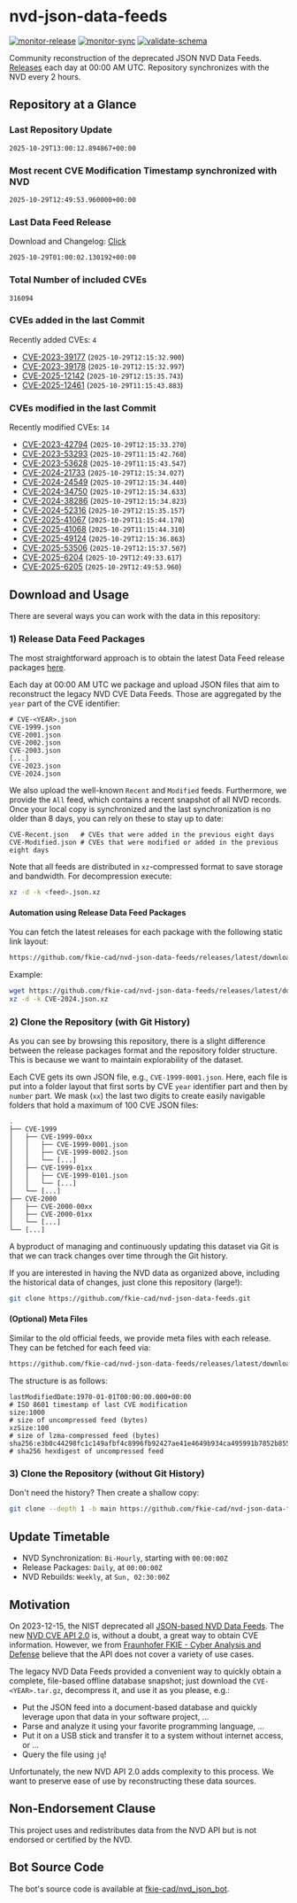 # nvd-json-data-feeds

[![monitor-release](https://github.com/fkie-cad/nvd-json-data-feeds/actions/workflows/monitor_release.yml/badge.svg)](https://github.com/fkie-cad/nvd-json-data-feeds/actions/workflows/monitor_release.yml)
[![monitor-sync](https://github.com/fkie-cad/nvd-json-data-feeds/actions/workflows/monitor_sync.yml/badge.svg)](https://github.com/fkie-cad/nvd-json-data-feeds/actions/workflows/monitor_sync.yml)
[![validate-schema](https://github.com/fkie-cad/nvd-json-data-feeds/actions/workflows/validate_schema.yml/badge.svg)](https://github.com/fkie-cad/nvd-json-data-feeds/actions/workflows/validate_schema.yml)

Community reconstruction of the deprecated JSON NVD Data Feeds.
[Releases](https://github.com/fkie-cad/nvd-json-data-feeds/releases/latest) each day at 00:00 AM UTC.
Repository synchronizes with the NVD every 2 hours.

## Repository at a Glance

### Last Repository Update

```plain
2025-10-29T13:00:12.894867+00:00
```

### Most recent CVE Modification Timestamp synchronized with NVD

```plain
2025-10-29T12:49:53.960000+00:00
```

### Last Data Feed Release

Download and Changelog: [Click](https://github.com/fkie-cad/nvd-json-data-feeds/releases/latest)

```plain
2025-10-29T01:00:02.130192+00:00
```

### Total Number of included CVEs

```plain
316094
```

### CVEs added in the last Commit

Recently added CVEs: `4`

- [CVE-2023-39177](CVE-2023/CVE-2023-391xx/CVE-2023-39177.json) (`2025-10-29T12:15:32.900`)
- [CVE-2023-39178](CVE-2023/CVE-2023-391xx/CVE-2023-39178.json) (`2025-10-29T12:15:32.997`)
- [CVE-2025-12142](CVE-2025/CVE-2025-121xx/CVE-2025-12142.json) (`2025-10-29T12:15:35.743`)
- [CVE-2025-12461](CVE-2025/CVE-2025-124xx/CVE-2025-12461.json) (`2025-10-29T11:15:43.883`)


### CVEs modified in the last Commit

Recently modified CVEs: `14`

- [CVE-2023-42794](CVE-2023/CVE-2023-427xx/CVE-2023-42794.json) (`2025-10-29T12:15:33.270`)
- [CVE-2023-53293](CVE-2023/CVE-2023-532xx/CVE-2023-53293.json) (`2025-10-29T11:15:42.760`)
- [CVE-2023-53628](CVE-2023/CVE-2023-536xx/CVE-2023-53628.json) (`2025-10-29T11:15:43.547`)
- [CVE-2024-21733](CVE-2024/CVE-2024-217xx/CVE-2024-21733.json) (`2025-10-29T12:15:34.027`)
- [CVE-2024-24549](CVE-2024/CVE-2024-245xx/CVE-2024-24549.json) (`2025-10-29T12:15:34.440`)
- [CVE-2024-34750](CVE-2024/CVE-2024-347xx/CVE-2024-34750.json) (`2025-10-29T12:15:34.633`)
- [CVE-2024-38286](CVE-2024/CVE-2024-382xx/CVE-2024-38286.json) (`2025-10-29T12:15:34.823`)
- [CVE-2024-52316](CVE-2024/CVE-2024-523xx/CVE-2024-52316.json) (`2025-10-29T12:15:35.157`)
- [CVE-2025-41067](CVE-2025/CVE-2025-410xx/CVE-2025-41067.json) (`2025-10-29T11:15:44.170`)
- [CVE-2025-41068](CVE-2025/CVE-2025-410xx/CVE-2025-41068.json) (`2025-10-29T11:15:44.310`)
- [CVE-2025-49124](CVE-2025/CVE-2025-491xx/CVE-2025-49124.json) (`2025-10-29T12:15:36.863`)
- [CVE-2025-53506](CVE-2025/CVE-2025-535xx/CVE-2025-53506.json) (`2025-10-29T12:15:37.507`)
- [CVE-2025-6204](CVE-2025/CVE-2025-62xx/CVE-2025-6204.json) (`2025-10-29T12:49:33.617`)
- [CVE-2025-6205](CVE-2025/CVE-2025-62xx/CVE-2025-6205.json) (`2025-10-29T12:49:53.960`)


## Download and Usage

There are several ways you can work with the data in this repository:

### 1) Release Data Feed Packages

The most straightforward approach is to obtain the latest Data Feed release packages [here](https://github.com/fkie-cad/nvd-json-data-feeds/releases/latest).

Each day at 00:00 AM UTC we package and upload JSON files that aim to reconstruct the legacy NVD CVE Data Feeds.
Those are aggregated by the `year` part of the CVE identifier:

```
# CVE-<YEAR>.json
CVE-1999.json
CVE-2001.json
CVE-2002.json
CVE-2003.json
[...]
CVE-2023.json
CVE-2024.json
```

We also upload the well-known `Recent` and `Modified` feeds.
Furthermore, we provide the `All` feed, which contains a recent snapshot of all NVD records.
Once your local copy is synchronized and the last synchronization is no older than 8 days, you can rely on these to stay up to date:

```plain
CVE-Recent.json   # CVEs that were added in the previous eight days
CVE-Modified.json # CVEs that were modified or added in the previous eight days
```

Note that all feeds are distributed in `xz`-compressed format to save storage and bandwidth.
For decompression execute:

```sh
xz -d -k <feed>.json.xz
```

#### Automation using Release Data Feed Packages

You can fetch the latest releases for each package with the following static link layout:

```sh
https://github.com/fkie-cad/nvd-json-data-feeds/releases/latest/download/CVE-<YEAR>.json.xz
```

Example:

```sh
wget https://github.com/fkie-cad/nvd-json-data-feeds/releases/latest/download/CVE-2024.json.xz
xz -d -k CVE-2024.json.xz
```

### 2) Clone the Repository (with Git History)

As you can see by browsing this repository, there is a slight difference between the release packages format and the repository folder structure.
This is because we want to maintain explorability of the dataset.

Each CVE gets its own JSON file, e.g., `CVE-1999-0001.json`.
Here, each file is put into a folder layout that first sorts by CVE `year` identifier part and then by `number` part.
We mask (`xx`) the last two digits to create easily navigable folders that hold a maximum of 100 CVE JSON files:

```plain
.
├── CVE-1999
│   ├── CVE-1999-00xx
│   │   ├── CVE-1999-0001.json
│   │   ├── CVE-1999-0002.json
│   │   └── [...]
│   ├── CVE-1999-01xx
│   │   ├── CVE-1999-0101.json
│   │   └── [...]
│   └── [...]
├── CVE-2000
│   ├── CVE-2000-00xx
│   ├── CVE-2000-01xx
│   └── [...]
└── [...]
```

A byproduct of managing and continuously updating this dataset via Git is that we can track changes over time through the Git history.

If you are interested in having the NVD data as organized above, including the historical data of changes, just clone this repository (large!):

```sh
git clone https://github.com/fkie-cad/nvd-json-data-feeds.git
```

#### (Optional) Meta Files

Similar to the old official feeds, we provide meta files with each release. They can be fetched for each feed via:

```sh
https://github.com/fkie-cad/nvd-json-data-feeds/releases/latest/download/CVE-<YEAR>.meta
```

The structure is as follows:

```plain
lastModifiedDate:1970-01-01T00:00:00.000+00:00                          # ISO 8601 timestamp of last CVE modification
size:1000                                                               # size of uncompressed feed (bytes)
xzSize:100                                                              # size of lzma-compressed feed (bytes)
sha256:e3b0c44298fc1c149afbf4c8996fb92427ae41e4649b934ca495991b7852b855 # sha256 hexdigest of uncompressed feed
```

### 3) Clone the Repository (without Git History)

Don't need the history? Then create a shallow copy:

```sh
git clone --depth 1 -b main https://github.com/fkie-cad/nvd-json-data-feeds.git
```


## Update Timetable

* NVD Synchronization: `Bi-Hourly`, starting with `00:00:00Z`
* Release Packages: `Daily`, at `00:00:00Z`
* NVD Rebuilds: `Weekly`, at `Sun, 02:30:00Z`


## Motivation

On 2023-12-15, the NIST deprecated all [JSON-based NVD Data Feeds](https://nvd.nist.gov/vuln/data-feeds#divRetirementBanner-1).
The new [NVD CVE API 2.0](https://nvd.nist.gov/developers/vulnerabilities) is, without a doubt, a great way to obtain CVE information.
However, we from [Fraunhofer FKIE - Cyber Analysis and Defense](https://www.fkie.fraunhofer.de/en/departments/cad.html) believe that the API does not cover a variety of use cases.

The legacy NVD Data Feeds provided a convenient way to quickly obtain a complete, file-based offline database snapshot; just download the `CVE-<YEAR>.tar.gz`, decompress it, and use it as you please, e.g.:

- Put the JSON feed into a document-based database and quickly leverage upon that data in your software project, ...
- Parse and analyze it using your favorite programming language, ...
- Put it on a USB stick and transfer it to a system without internet access, or ...
- Query the file using `jq`!

Unfortunately, the new NVD API 2.0 adds complexity to this process.
We want to preserve ease of use by reconstructing these data sources.

## Non-Endorsement Clause

This project uses and redistributes data from the NVD API but is not endorsed or certified by the NVD.

## Bot Source Code

The bot's source code is available at [fkie-cad/nvd\_json\_bot](https://github.com/fkie-cad/nvd_json_bot).